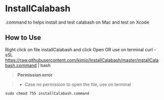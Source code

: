 # InstallCalabash
.command to helps install and test calabash on Mac and test on Xcode


How to Use
-------------------

Right click on file installCalabash and click Open
OR use on terminal
curl -sSL https://raw.githubusercontent.com/kimio/InstallCalabash/master/installCalabash.command | bash

> **Permission error**

> - Case no permission to open the file, use on terminal
```
sudo chmod 755 installCalabash.command
```
